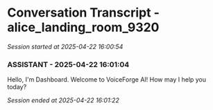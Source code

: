 # Conversation Transcript - alice_landing_room_9320

*Session started at 2025-04-22 16:00:54*

### ASSISTANT - 2025-04-22 16:01:04

Hello, I'm Dashboard. Welcome to VoiceForge AI! How may I help you today?

*Session ended at 2025-04-22 16:01:22*
